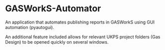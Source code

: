 # GASWorkS-Automator
An application that automates publishing reports in GASWorkS using GUI automation (pyautogui).

An additional feature included allows for relevant UKPS project folders (Gas Design) to be opened quickly on several windows.
